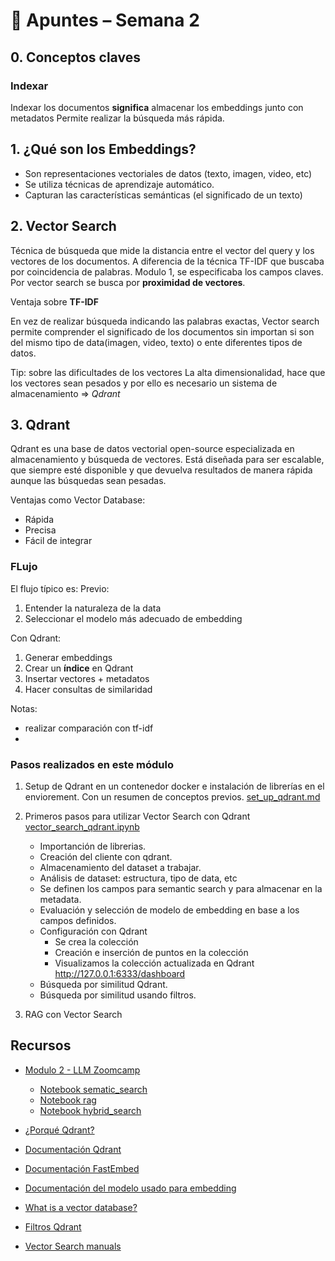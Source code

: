 # 📘 Apuntes – Semana 2

## 0. Conceptos claves

### Indexar
Indexar los documentos **significa** almacenar los embeddings junto con metadatos 
Permite realizar la búsqueda más rápida.

## 1. ¿Qué son los Embeddings?

- Son representaciones vectoriales de datos (texto, imagen, video, etc)
- Se utiliza técnicas de aprendizaje automático.
- Capturan las características semánticas (el significado de un texto)

## 2. Vector Search
Técnica de búsqueda que mide la distancia entre el vector del query y los vectores de los documentos.
A diferencia de la técnica TF-IDF que buscaba por coincidencia de palabras. 
Modulo 1, se especificaba los campos claves.
Por vector search se busca por **proximidad de vectores**.

Ventaja sobre **TF-IDF** <p>
En vez de realizar búsqueda indicando las palabras exactas, Vector search permite comprender el significado de los documentos sin importan si son del mismo tipo de data(imagen, video, texto) o ente diferentes tipos de datos.

Tip: sobre las dificultades de los vectores
La alta dimensionalidad, hace que los vectores sean pesados y por ello es necesario un sistema de almacenamiento => *Qdrant*

## 3. Qdrant
Qdrant es una base de datos vectorial open-source especializada en almacenamiento y búsqueda de vectores.
Está diseñada para ser escalable, que siempre esté disponible y que devuelva resultados de manera rápida aunque las búsquedas
sean pesadas.

Ventajas como Vector Database:
- Rápida
- Precisa
- Fácil de integrar

### FLujo 
El flujo típico es:
Previo:
1. Entender la naturaleza de la data
2. Seleccionar el modelo más adecuado de embedding

Con Qdrant:
1. Generar embeddings
2. Crear un **índice** en Qdrant
3. Insertar vectores + metadatos
4. Hacer consultas de similaridad


Notas:
- realizar comparación con tf-idf
- 

### Pasos realizados en este módulo
1. Setup de Qdrant en un contenedor docker e instalación de librerías en el enviorement. Con un resumen de conceptos previos. [set_up_qdrant.md](https://github.com/Halsey26/llm-zoomcamp/blob/main/02_Week_vector_search/set_up_qdrant.md)

2. Primeros pasos para utilizar Vector Search con Qdrant [vector_search_qdrant.ipynb]()
    - Importanción de librerias.
    - Creación del cliente con qdrant.
    - Almacenamiento del dataset a trabajar.
    - Análisis de dataset: estructura, tipo de data, etc
    - Se definen los campos para semantic search y para almacenar en la metadata.
    - Evaluación y selección de modelo de embedding en base a los campos definidos.
    - Configuración con Qdrant
        * Se crea la colección
        * Creación e inserción de puntos en la colección
        * Visualizamos la colección actualizada en Qdrant http://127.0.0.1:6333/dashboard
    - Búsqueda por similitud Qdrant.
    - Búsqueda por similitud usando filtros.
3. RAG con Vector Search



## Recursos

- [Modulo 2 - LLM Zoomcamp](https://github.com/DataTalksClub/llm-zoomcamp/tree/main/02-vector-search)
    - [Notebook sematic_search](https://github.com/DataTalksClub/llm-zoomcamp/blob/main/02-vector-search/sematic_search.ipynb)
    - [Notebook rag](https://github.com/DataTalksClub/llm-zoomcamp/blob/main/02-vector-search/rag.ipynb)
    - [Notebook hybrid_search](https://github.com/DataTalksClub/llm-zoomcamp/blob/main/02-vector-search/hybrid_search.ipynb)


- [¿Porqué Qdrant?](https://qdrant.tech/articles/dedicated-vector-search/)
- [Documentación Qdrant](https://qdrant.tech/documentation/concepts/)
- [Documentación FastEmbed](https://github.com/qdrant/fastembed)
- [Documentación del modelo usado para embedding](https://huggingface.co/jinaai/jina-embeddings-v2-small-en)
- [What is a vector database?](https://qdrant.tech/articles/what-is-a-vector-database/)
- [Filtros Qdrant](https://qdrant.tech/articles/vector-search-filtering/)
- [Vector Search manuals](https://qdrant.tech/articles/vector-search-manuals/)